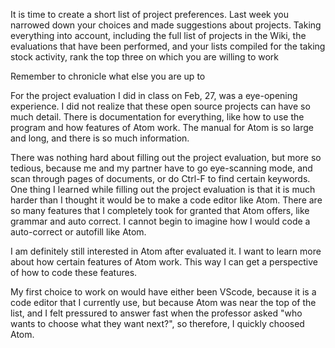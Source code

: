 
It is time to create a short list of project preferences. 
Last week you narrowed down your choices and made suggestions about projects. 
Taking everything into account, including the full list of projects in the Wiki, the evaluations that have been performed, 
and your lists compiled for the taking stock activity, rank the top three on which you are willing to work


Remember to chronicle what else you are up to




For the project evaluation I did in class on Feb, 27, was a eye-opening experience. I did not realize that these open source projects can have so much detail.
There is documentation for everything, like how to use the program and how features of Atom work. The manual for Atom is so large and long, and there is so much information.

There was nothing hard about filling out the project evaluation, but more so tedious, because me and my partner have to go eye-scanning mode, and scan
through pages of documents, or do Ctrl-F to find certain keywords.
One thing I learned while filling out the project evaluation is that it is much harder than I thought it would be to make a code editor like Atom.
There are so many features that I completely took for granted that Atom offers, like grammar and auto correct. I cannot begin to imagine how I would code
a auto-correct or autofill like Atom.

I am definitely still interested in Atom after evaluated it. I want to learn more about how certain features of Atom work. This way I can
get a perspective of how to code these features.

My first choice to work on would have either been VScode, because it is a code editor that I currently use, but because Atom was near the top of the list,
and I felt pressured to answer fast when the professor asked "who wants to choose what they want next?", so therefore, I quickly choosed Atom.
